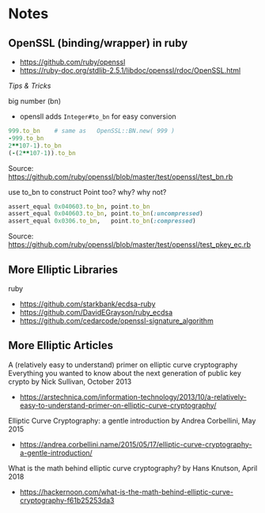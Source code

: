 # Notes


## OpenSSL (binding/wrapper) in ruby

- <https://github.com/ruby/openssl>
- <https://ruby-doc.org/stdlib-2.5.1/libdoc/openssl/rdoc/OpenSSL.html>



*Tips & Tricks*


big number (bn)

- opensll adds `Integer#to_bn` for easy conversion

``` ruby
999.to_bn    # same as   OpenSSL::BN.new( 999 )
-999.to_bn
2**107-1).to_bn
(-(2**107-1)).to_bn
```

Source: <https://github.com/ruby/openssl/blob/master/test/openssl/test_bn.rb>

use to_bn to construct Point too? why? why not?

``` ruby
assert_equal 0x040603.to_bn, point.to_bn
assert_equal 0x040603.to_bn, point.to_bn(:uncompressed)
assert_equal 0x0306.to_bn,   point.to_bn(:compressed)
```

Source: <https://github.com/ruby/openssl/blob/master/test/openssl/test_pkey_ec.rb>



## More Elliptic Libraries

ruby

- <https://github.com/starkbank/ecdsa-ruby>
- <https://github.com/DavidEGrayson/ruby_ecdsa>
- <https://github.com/cedarcode/openssl-signature_algorithm>


## More Elliptic Articles

A (relatively easy to understand) primer on elliptic curve cryptography
Everything you wanted to know about the next generation of public key crypto
by  Nick Sullivan, October 2013

- <https://arstechnica.com/information-technology/2013/10/a-relatively-easy-to-understand-primer-on-elliptic-curve-cryptography/>

Elliptic Curve Cryptography: a gentle introduction
by Andrea Corbellini, May 2015

- <https://andrea.corbellini.name/2015/05/17/elliptic-curve-cryptography-a-gentle-introduction/>

What is the math behind elliptic curve cryptography?
by Hans Knutson, April 2018

- <https://hackernoon.com/what-is-the-math-behind-elliptic-curve-cryptography-f61b25253da3>

